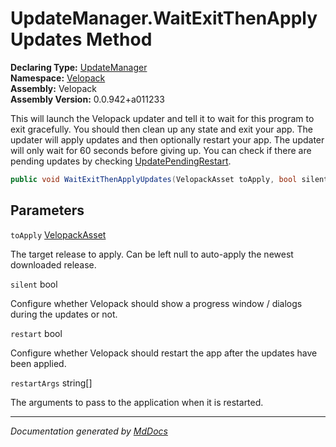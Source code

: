 ﻿<!--  
  <auto-generated>   
    The contents of this file were generated by a tool.  
    Changes to this file may be list if the file is regenerated  
  </auto-generated>   
-->

# UpdateManager.WaitExitThenApplyUpdates Method

**Declaring Type:** [UpdateManager](../index.md)  
**Namespace:** [Velopack](../../index.md)  
**Assembly:** Velopack  
**Assembly Version:** 0.0.942+a011233

This will launch the Velopack updater and tell it to wait for this program to exit gracefully. You should then clean up any state and exit your app. The updater will apply updates and then optionally restart your app. The updater will only wait for 60 seconds before giving up. You can check if there are pending updates by checking [UpdatePendingRestart](../properties/UpdatePendingRestart.md).

```csharp
public void WaitExitThenApplyUpdates(VelopackAsset toApply, bool silent = false, bool restart = true, string[] restartArgs = null);
```

## Parameters

`toApply`  [VelopackAsset](../../VelopackAsset/index.md)

The target release to apply. Can be left null to auto\-apply the newest downloaded release.

`silent`  bool

Configure whether Velopack should show a progress window \/ dialogs during the updates or not.

`restart`  bool

Configure whether Velopack should restart the app after the updates have been applied.

`restartArgs`  string\[\]

The arguments to pass to the application when it is restarted.

___

*Documentation generated by [MdDocs](https://github.com/ap0llo/mddocs)*
